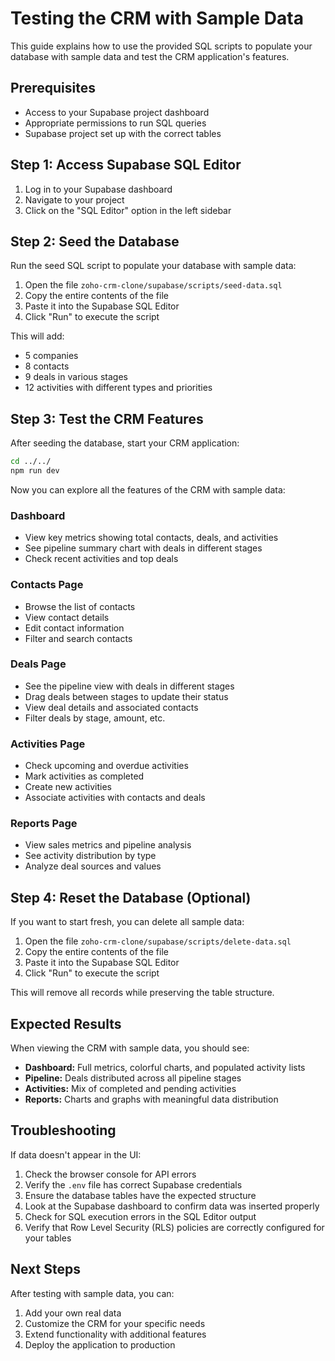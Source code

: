 # Testing the CRM with Sample Data

This guide explains how to use the provided SQL scripts to populate your database with sample data and test the CRM application's features.

## Prerequisites

- Access to your Supabase project dashboard
- Appropriate permissions to run SQL queries
- Supabase project set up with the correct tables

## Step 1: Access Supabase SQL Editor

1. Log in to your Supabase dashboard
2. Navigate to your project
3. Click on the "SQL Editor" option in the left sidebar

## Step 2: Seed the Database

Run the seed SQL script to populate your database with sample data:

1. Open the file `zoho-crm-clone/supabase/scripts/seed-data.sql`
2. Copy the entire contents of the file
3. Paste it into the Supabase SQL Editor
4. Click "Run" to execute the script

This will add:
- 5 companies
- 8 contacts
- 9 deals in various stages
- 12 activities with different types and priorities

## Step 3: Test the CRM Features

After seeding the database, start your CRM application:

```bash
cd ../../
npm run dev
```

Now you can explore all the features of the CRM with sample data:

### Dashboard
- View key metrics showing total contacts, deals, and activities
- See pipeline summary chart with deals in different stages
- Check recent activities and top deals

### Contacts Page
- Browse the list of contacts
- View contact details
- Edit contact information
- Filter and search contacts

### Deals Page
- See the pipeline view with deals in different stages
- Drag deals between stages to update their status
- View deal details and associated contacts
- Filter deals by stage, amount, etc.

### Activities Page
- Check upcoming and overdue activities
- Mark activities as completed
- Create new activities
- Associate activities with contacts and deals

### Reports Page
- View sales metrics and pipeline analysis
- See activity distribution by type
- Analyze deal sources and values

## Step 4: Reset the Database (Optional)

If you want to start fresh, you can delete all sample data:

1. Open the file `zoho-crm-clone/supabase/scripts/delete-data.sql`
2. Copy the entire contents of the file
3. Paste it into the Supabase SQL Editor
4. Click "Run" to execute the script

This will remove all records while preserving the table structure.

## Expected Results

When viewing the CRM with sample data, you should see:

- **Dashboard:** Full metrics, colorful charts, and populated activity lists
- **Pipeline:** Deals distributed across all pipeline stages
- **Activities:** Mix of completed and pending activities
- **Reports:** Charts and graphs with meaningful data distribution

## Troubleshooting

If data doesn't appear in the UI:

1. Check the browser console for API errors
2. Verify the `.env` file has correct Supabase credentials
3. Ensure the database tables have the expected structure
4. Look at the Supabase dashboard to confirm data was inserted properly
5. Check for SQL execution errors in the SQL Editor output
6. Verify that Row Level Security (RLS) policies are correctly configured for your tables

## Next Steps

After testing with sample data, you can:

1. Add your own real data
2. Customize the CRM for your specific needs
3. Extend functionality with additional features
4. Deploy the application to production